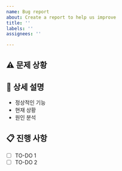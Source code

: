 ```yaml
---
name: Bug report
about: Create a report to help us improve
title: ''
labels: ''
assignees: ''

---
```


## ⚠ 문제 상황 <!-- 발생한 버그에 대한 간략한 설명 -->

## 🤔 상세 설명 <!-- 발생한 버그에 대한 세부적인 설명 -->
- 정상적인 기능
- 현재 상황
- 원인 분석

## 📋 진행 사항
- [ ] TO-DO 1
- [ ] TO-DO 2
